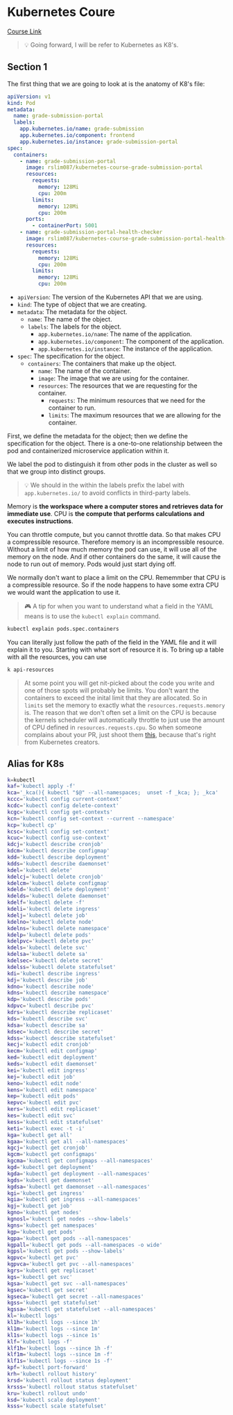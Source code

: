 # Kubernetes Coure

[Course Link](https://www.udemy.com/course/kubernetes-bootcamp-kubernetes-from-zero-to-cloud/)

> 💡 Going forward, I will be refer to Kubernetes as K8's.

## Section 1

The first thing that we are going to look at is the anatomy of K8's file:

```yaml
apiVersion: v1
kind: Pod
metadata:
  name: grade-submission-portal
  labels:
    app.kubernetes.io/name: grade-submission
    app.kubernetes.io/component: frontend
    app.kubernetes.io/instance: grade-submission-portal
spec:
  containers:
    - name: grade-submission-portal
      image: rslim087/kubernetes-course-grade-submission-portal
      resources:
        requests:
          memory: 128Mi
          cpu: 200m
        limits:
          memory: 128Mi
          cpu: 200m
      ports:
        - containerPort: 5001
    - name: grade-submission-portal-health-checker
      image: rslim087/kubernetes-course-grade-submission-portal-health-checker
      resources:
        requests:
          memory: 128Mi
          cpu: 200m
        limits:
          memory: 128Mi
          cpu: 200m
```

- `apiVersion`: The version of the Kubernetes API that we are using.
- `kind`: The type of object that we are creating.
- `metadata`: The metadata for the object.
  - `name`: The name of the object.
  - `labels`: The labels for the object.
    - `app.kubernetes.io/name`: The name of the application.
    - `app.kubernetes.io/component`: The component of the application.
    - `app.kubernetes.io/instance`: The instance of the application.
- `spec`: The specification for the object.
  - `containers`: The containers that make up the object.
    - `name`: The name of the container.
    - `image`: The image that we are using for the container.
    - `resources`: The resources that we are requesting for the container.
      - `requests`: The minimum resources that we need for the container to run.
      - `limits`: The maximum resources that we are allowing for the container.

First, we define the metadata for the object; then we define the specification for the object. There is a one-to-one relationship between the pod and containerized microservice application within it.

We label the pod to distinguish it from other pods in the cluster as well so that we group into distinct groups.

> 💡 We should in the within the labels prefix the label with `app.kubernetes.io/` to avoid conflicts in third-party labels.

Memory is **the workspace where a computer stores and retrieves data for immediate use**. CPU is **the compute that performs calculations and executes instructions**.

You can throttle compute, but you cannot throttle data. So that makes CPU a compressible resource. Therefore memory is an incompressible resource. Without a limit of how much memory the pod can use, it will use all of the memory on the node. And if other containers do the same, it will cause the node to run out of memory. Pods would just start dying off.

We normally don't want to place a limit on the CPU. Rememmber that CPU is a compressible resource. So if the node happens to have some extra CPU we would want the application to use it.

> 🎮 A tip for when you want to understand what a field in the YAML means is to use the `kubectl explain` command.

```bash
kubectl explain pods.spec.containers
```

You can literally just follow the path of the field in the YAML file and it will explain it to you. Starting with what sort of resource it is. To bring up a table with all the resources, you can use

```bash
k api-resources
```

> At some point you will get nit-picked about the code you write and one of those spots will probably be limits. You don't want the containers to exceed the inital limit that they are allocated. So in `limits` set the memory to exactly what the `resources.requests.memory` is. The reason that we don't often set a limit on the CPU is because the kernels scheduler will automatically throttle to just use the amount of CPU defined in `resources.requests.cpu`. So when someone complains about your PR, just shoot them [this](https://kubernetes.io/docs/setup/production-environment/container-runtimes), because that's right from Kubernetes creators.

## Alias for K8s

```bash
k=kubectl
kaf='kubectl apply -f'
kca='_kca(){ kubectl "$@" --all-namespaces;  unset -f _kca; }; _kca'
kccc='kubectl config current-context'
kcdc='kubectl config delete-context'
kcgc='kubectl config get-contexts'
kcn='kubectl config set-context --current --namespace'
kcp='kubectl cp'
kcsc='kubectl config set-context'
kcuc='kubectl config use-context'
kdcj='kubectl describe cronjob'
kdcm='kubectl describe configmap'
kdd='kubectl describe deployment'
kdds='kubectl describe daemonset'
kdel='kubectl delete'
kdelcj='kubectl delete cronjob'
kdelcm='kubectl delete configmap'
kdeld='kubectl delete deployment'
kdelds='kubectl delete daemonset'
kdelf='kubectl delete -f'
kdeli='kubectl delete ingress'
kdelj='kubectl delete job'
kdelno='kubectl delete node'
kdelns='kubectl delete namespace'
kdelp='kubectl delete pods'
kdelpvc='kubectl delete pvc'
kdels='kubectl delete svc'
kdelsa='kubectl delete sa'
kdelsec='kubectl delete secret'
kdelss='kubectl delete statefulset'
kdi='kubectl describe ingress'
kdj='kubectl describe job'
kdno='kubectl describe node'
kdns='kubectl describe namespace'
kdp='kubectl describe pods'
kdpvc='kubectl describe pvc'
kdrs='kubectl describe replicaset'
kds='kubectl describe svc'
kdsa='kubectl describe sa'
kdsec='kubectl describe secret'
kdss='kubectl describe statefulset'
kecj='kubectl edit cronjob'
kecm='kubectl edit configmap'
ked='kubectl edit deployment'
keds='kubectl edit daemonset'
kei='kubectl edit ingress'
kej='kubectl edit job'
keno='kubectl edit node'
kens='kubectl edit namespace'
kep='kubectl edit pods'
kepvc='kubectl edit pvc'
kers='kubectl edit replicaset'
kes='kubectl edit svc'
kess='kubectl edit statefulset'
keti='kubectl exec -t -i'
kga='kubectl get all'
kgaa='kubectl get all --all-namespaces'
kgcj='kubectl get cronjob'
kgcm='kubectl get configmaps'
kgcma='kubectl get configmaps --all-namespaces'
kgd='kubectl get deployment'
kgda='kubectl get deployment --all-namespaces'
kgds='kubectl get daemonset'
kgdsa='kubectl get daemonset --all-namespaces'
kgi='kubectl get ingress'
kgia='kubectl get ingress --all-namespaces'
kgj='kubectl get job'
kgno='kubectl get nodes'
kgnosl='kubectl get nodes --show-labels'
kgns='kubectl get namespaces'
kgp='kubectl get pods'
kgpa='kubectl get pods --all-namespaces'
kgpall='kubectl get pods --all-namespaces -o wide'
kgpsl='kubectl get pods --show-labels'
kgpvc='kubectl get pvc'
kgpvca='kubectl get pvc --all-namespaces'
kgrs='kubectl get replicaset'
kgs='kubectl get svc'
kgsa='kubectl get svc --all-namespaces'
kgsec='kubectl get secret'
kgseca='kubectl get secret --all-namespaces'
kgss='kubectl get statefulset'
kgssa='kubectl get statefulset --all-namespaces'
kl='kubectl logs'
kl1h='kubectl logs --since 1h'
kl1m='kubectl logs --since 1m'
kl1s='kubectl logs --since 1s'
klf='kubectl logs -f'
klf1h='kubectl logs --since 1h -f'
klf1m='kubectl logs --since 1m -f'
klf1s='kubectl logs --since 1s -f'
kpf='kubectl port-forward'
krh='kubectl rollout history'
krsd='kubectl rollout status deployment'
krsss='kubectl rollout status statefulset'
kru='kubectl rollout undo'
ksd='kubectl scale deployment'
ksss='kubectl scale statefulset'
```
